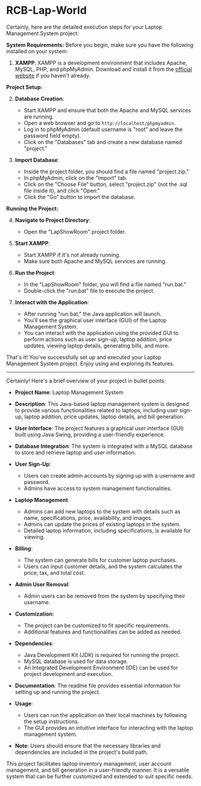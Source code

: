 # RCB-Lap-World

Certainly, here are the detailed execution steps for your Laptop Management System project:

**System Requirements:**
Before you begin, make sure you have the following installed on your system:

1. **XAMPP**: XAMPP is a development environment that includes Apache, MySQL, PHP, and phpMyAdmin. Download and install it from the [official website](https://www.apachefriends.org/index.html) if you haven't already.

**Project Setup:**

2. **Database Creation**:
   - Start XAMPP and ensure that both the Apache and MySQL services are running.
   - Open a web browser and go to `http://localhost/phpmyadmin`.
   - Log in to phpMyAdmin (default username is "root" and leave the password field empty).
   - Click on the "Databases" tab and create a new database named "project."

3. **Import Database**:
   - Inside the project folder, you should find a file named "project.zip."
   - In phpMyAdmin, click on the "Import" tab.
   - Click on the "Choose File" button, select "project.zip" (not the .sql file inside it), and click "Open."
   - Click the "Go" button to import the database.

**Running the Project:**

4. **Navigate to Project Directory**:
   - Open the "LapShowRoom" project folder.

5. **Start XAMPP**:
   - Start XAMPP if it's not already running.
   - Make sure both Apache and MySQL services are running.

6. **Run the Project**:
   - In the "LapShowRoom" folder, you will find a file named "run.bat."
   - Double-click the "run.bat" file to execute the project.

7. **Interact with the Application**:
   - After running "run.bat," the Java application will launch.
   - You'll see the graphical user interface (GUI) of the Laptop Management System.
   - You can interact with the application using the provided GUI to perform actions such as user sign-up, laptop addition, price updates, viewing laptop details, generating bills, and more.

That's it! You've successfully set up and executed your Laptop Management System project. Enjoy using and exploring its features.
__________________________________________________________________________________________________________________________________________________________________________________________________
Certainly! Here's a brief overview of your project in bullet points:

- **Project Name**: Laptop Management System

- **Description**: This Java-based laptop management system is designed to provide various functionalities related to laptops, including user sign-up, laptop addition, price updates, laptop details, and bill generation.

- **User Interface**: The project features a graphical user interface (GUI) built using Java Swing, providing a user-friendly experience.

- **Database Integration**: The system is integrated with a MySQL database to store and retrieve laptop and user information.

- **User Sign-Up**:
  - Users can create admin accounts by signing up with a username and password.
  - Admins have access to system management functionalities.

- **Laptop Management**:
  - Admins can add new laptops to the system with details such as name, specifications, price, availability, and images.
  - Admins can update the prices of existing laptops in the system.
  - Detailed laptop information, including specifications, is available for viewing.

- **Billing**:
  - The system can generate bills for customer laptop purchases.
  - Users can input customer details, and the system calculates the price, tax, and total cost.

- **Admin User Removal**:
  - Admin users can be removed from the system by specifying their username.

- **Customization**:
  - The project can be customized to fit specific requirements.
  - Additional features and functionalities can be added as needed.

- **Dependencies**:
  - Java Development Kit (JDK) is required for running the project.
  - MySQL database is used for data storage.
  - An Integrated Development Environment (IDE) can be used for project development and execution.

- **Documentation**: The readme file provides essential information for setting up and running the project.

- **Usage**:
  - Users can run the application on their local machines by following the setup instructions.
  - The GUI provides an intuitive interface for interacting with the laptop management system.

- **Note**: Users should ensure that the necessary libraries and dependencies are included in the project's build path.

This project facilitates laptop inventory management, user account management, and bill generation in a user-friendly manner. It is a versatile system that can be further customized and extended to suit specific needs.
